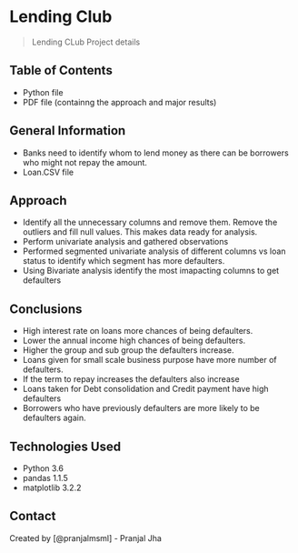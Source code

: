 # Lending Club
> Lending CLub Project details


## Table of Contents
* Python file
* PDF file (containng the approach and major results)


<!-- You can include any other section that is pertinent to your problem -->

## General Information
- Banks need to identify whom to lend money as there can be borrowers who might not repay the amount.
- Loan.CSV file

## Approach

- Identify all the unnecessary columns and remove them. Remove the outliers and fill null values. This makes data ready for analysis.
- Perform univariate analysis and gathered observations
- Performed segmented univariate analysis of different columns vs loan status to identify which segment has more defaulters.
- Using Bivariate analysis identify the most imapacting columns to get defaulters

<!-- You don't have to answer all the questions - just the ones relevant to your project. -->

## Conclusions

- High interest rate on loans more chances of being defaulters.
- Lower the annual income high chances of being defaulters.
- Higher the group and sub group the defaulters increase.
- Loans given for small scale business purpose have more number of defaulters.
- If the term to repay increases the defaulters also increase
- Loans taken for Debt consolidation and Credit payment have high defaulters
- Borrowers who have previously defaulters are more likely to be defaulters again.

<!-- You don't have to answer all the questions - just the ones relevant to your project. -->


## Technologies Used
- Python 3.6
- pandas 1.1.5
- matplotlib 3.2.2

<!-- As the libraries versions keep on changing, it is recommended to mention the version of library used in this project -->


## Contact
Created by [@pranjalmsml] - Pranjal Jha


<!-- Optional -->
<!-- ## License -->
<!-- This project is open source and available under the [... License](). -->

<!-- You don't have to include all sections - just the one's relevant to your project -->
